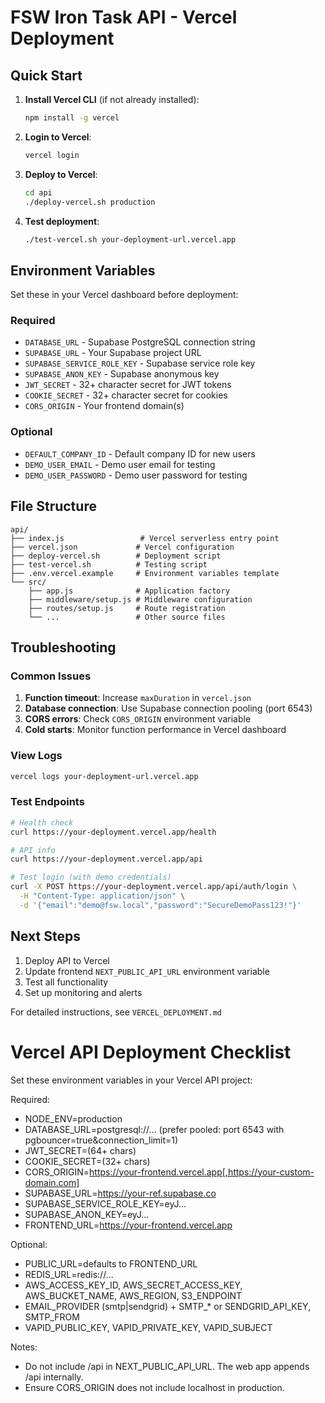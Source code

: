 # FSW Iron Task API - Vercel Deployment

## Quick Start

1. **Install Vercel CLI** (if not already installed):
   ```bash
   npm install -g vercel
   ```

2. **Login to Vercel**:
   ```bash
   vercel login
   ```

3. **Deploy to Vercel**:
   ```bash
   cd api
   ./deploy-vercel.sh production
   ```

4. **Test deployment**:
   ```bash
   ./test-vercel.sh your-deployment-url.vercel.app
   ```

## Environment Variables

Set these in your Vercel dashboard before deployment:

### Required
- `DATABASE_URL` - Supabase PostgreSQL connection string
- `SUPABASE_URL` - Your Supabase project URL
- `SUPABASE_SERVICE_ROLE_KEY` - Supabase service role key
- `SUPABASE_ANON_KEY` - Supabase anonymous key
- `JWT_SECRET` - 32+ character secret for JWT tokens
- `COOKIE_SECRET` - 32+ character secret for cookies
- `CORS_ORIGIN` - Your frontend domain(s)

### Optional
- `DEFAULT_COMPANY_ID` - Default company ID for new users
- `DEMO_USER_EMAIL` - Demo user email for testing
- `DEMO_USER_PASSWORD` - Demo user password for testing

## File Structure

```
api/
├── index.js                 # Vercel serverless entry point
├── vercel.json             # Vercel configuration
├── deploy-vercel.sh        # Deployment script
├── test-vercel.sh          # Testing script
├── .env.vercel.example     # Environment variables template
└── src/
    ├── app.js              # Application factory
    ├── middleware/setup.js # Middleware configuration
    ├── routes/setup.js     # Route registration
    └── ...                 # Other source files
```

## Troubleshooting

### Common Issues

1. **Function timeout**: Increase `maxDuration` in `vercel.json`
2. **Database connection**: Use Supabase connection pooling (port 6543)
3. **CORS errors**: Check `CORS_ORIGIN` environment variable
4. **Cold starts**: Monitor function performance in Vercel dashboard

### View Logs

```bash
vercel logs your-deployment-url.vercel.app
```

### Test Endpoints

```bash
# Health check
curl https://your-deployment.vercel.app/health

# API info
curl https://your-deployment.vercel.app/api

# Test login (with demo credentials)
curl -X POST https://your-deployment.vercel.app/api/auth/login \
  -H "Content-Type: application/json" \
  -d '{"email":"demo@fsw.local","password":"SecureDemoPass123!"}'
```

## Next Steps

1. Deploy API to Vercel
2. Update frontend `NEXT_PUBLIC_API_URL` environment variable
3. Test all functionality
4. Set up monitoring and alerts

For detailed instructions, see `VERCEL_DEPLOYMENT.md`

# Vercel API Deployment Checklist

Set these environment variables in your Vercel API project:

Required:
- NODE_ENV=production
- DATABASE_URL=postgresql://... (prefer pooled: port 6543 with pgbouncer=true&connection_limit=1)
- JWT_SECRET=(64+ chars)
- COOKIE_SECRET=(32+ chars)
- CORS_ORIGIN=https://your-frontend.vercel.app[,https://your-custom-domain.com]
- SUPABASE_URL=https://your-ref.supabase.co
- SUPABASE_SERVICE_ROLE_KEY=eyJ...
- SUPABASE_ANON_KEY=eyJ...
- FRONTEND_URL=https://your-frontend.vercel.app

Optional:
- PUBLIC_URL=defaults to FRONTEND_URL
- REDIS_URL=redis://...
- AWS_ACCESS_KEY_ID, AWS_SECRET_ACCESS_KEY, AWS_BUCKET_NAME, AWS_REGION, S3_ENDPOINT
- EMAIL_PROVIDER (smtp|sendgrid) + SMTP_* or SENDGRID_API_KEY, SMTP_FROM
- VAPID_PUBLIC_KEY, VAPID_PRIVATE_KEY, VAPID_SUBJECT

Notes:
- Do not include /api in NEXT_PUBLIC_API_URL. The web app appends /api internally.
- Ensure CORS_ORIGIN does not include localhost in production.